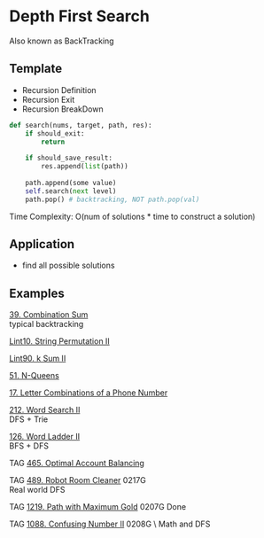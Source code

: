 # Depth First Search

Also known as BackTracking

## Template

* Recursion Definition
* Recursion Exit
* Recursion BreakDown

```python
def search(nums, target, path, res):
    if should_exit:
        return
    
    if should_save_result:
        res.append(list(path))
        
    path.append(some value)
    self.search(next level)
    path.pop() # backtracking, NOT path.pop(val)
```
Time Complexity: O(num of solutions * time to construct a solution)

## Application

* find all possible solutions


## Examples

[39. Combination Sum](https://leetcode.com/problems/combination-sum/)
\
typical backtracking

[Lint10. String Permutation II](https://www.lintcode.com/problem/string-permutation-ii/description)

[Lint90. k Sum II](https://www.lintcode.com/problem/k-sum-ii/description)

[51. N-Queens](https://leetcode.com/problems/n-queens/)

[17. Letter Combinations of a Phone Number](https://leetcode.com/problems/letter-combinations-of-a-phone-number/)

[212. Word Search II](https://leetcode.com/problems/word-search-ii/)
\
DFS + Trie

[126. Word Ladder II](https://leetcode.com/problems/word-ladder-ii/)
\
BFS + DFS

TAG
[465. Optimal Account Balancing](https://leetcode.com/problems/optimal-account-balancing/)

TAG
[489. Robot Room Cleaner](https://leetcode.com/problems/robot-room-cleaner/)
0217G \
Real world DFS

TAG
[1219. Path with Maximum Gold](https://leetcode.com/problems/path-with-maximum-gold/)
0207G Done

TAG
[1088. Confusing Number II](https://leetcode.com/problems/confusing-number-ii/)
0208G \ 
Math and DFS